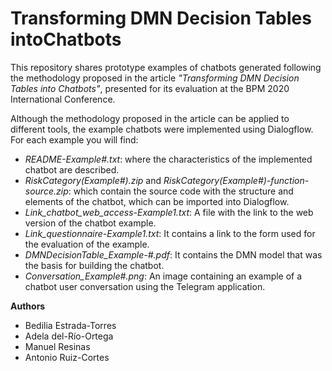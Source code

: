 # Transforming DMN Decision Tables intoChatbots

This repository shares prototype examples of chatbots generated following the methodology proposed in the article _"Transforming DMN Decision Tables into Chatbots"_, presented for its evaluation at the BPM 2020 International Conference.

Although the methodology proposed in the article can be applied to different tools, the example chatbots were implemented using Dialogflow. For each example you will find:

* _README-Example#.txt_: where the characteristics of the implemented chatbot are described.
* _RiskCategory(Example#).zip_ and _RiskCategory(Example#)-function-source.zip_: which contain the source code with the structure and elements of the chatbot, which can be imported into Dialogflow.
* _Link_chatbot_web_access-Example1.txt_: A file with the link to the web version of the chatbot example.
* _Link_questionnaire-Example1.txt_: It contains a link to the form used for the evaluation of the example. 
* _DMNDecisionTable_Example-#.pdf_: It contains the DMN model that was the basis for building the chatbot.
* _Conversation_Example#.png_: An image containing an example of a chatbot user conversation using the Telegram application. 

**Authors**
* Bedilia Estrada-Torres
* Adela del-Río-Ortega
* Manuel Resinas
* Antonio Ruiz-Cortes
